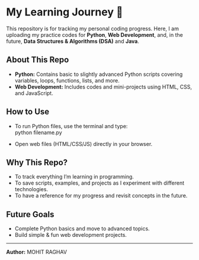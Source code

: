 # My Learning Journey 🚀

This repository is for tracking my personal coding progress. Here, I am uploading my practice codes for **Python**, **Web Development**, and, in the future, **Data Structures & Algorithms (DSA)** and **Java**.

## About This Repo

- **Python:** Contains basic to slightly advanced Python scripts covering variables, loops, functions, lists, and more.  
- **Web Development:** Includes codes and mini-projects using HTML, CSS, and JavaScript.

## How to Use

- To run Python files, use the terminal and type:  
python filename.py

- Open web files (HTML/CSS/JS) directly in your browser.

## Why This Repo?

- To track everything I’m learning in programming.  
- To save scripts, examples, and projects as I experiment with different technologies.  
- To have a reference for my progress and revisit concepts in the future.

## Future Goals

- Complete Python basics and move to advanced topics.  
- Build simple & fun web development projects.

---

**Author:** MOHIT RAGHAV

